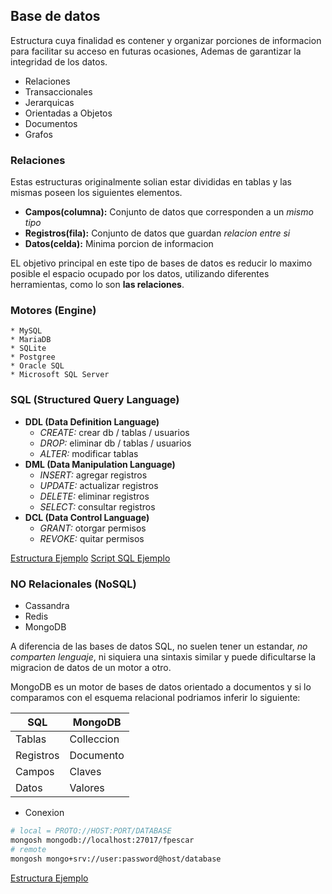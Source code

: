 ## Base de datos

Estructura cuya finalidad es contener y organizar porciones de informacion para facilitar su acceso en futuras ocasiones, Ademas de garantizar la integridad de los datos.

* Relaciones
* Transaccionales
* Jerarquicas
* Orientadas a Objetos
* Documentos
* Grafos

### Relaciones

Estas estructuras originalmente solian estar divididas en tablas y las mismas poseen los siguientes elementos.

* __Campos(columna):__ Conjunto de datos que corresponden a un _mismo tipo_
* __Registros(fila):__ Conjunto de datos que guardan _relacion entre si_
* __Datos(celda):__ Minima porcion de informacion

EL objetivo principal en este tipo de bases de datos es reducir lo maximo posible el espacio ocupado por los datos, utilizando diferentes herramientas, como lo son __las relaciones__.

### Motores (Engine)
    * MySQL
    * MariaDB
    * SQLite
    * Postgree
    * Oracle SQL
    * Microsoft SQL Server

### SQL (Structured Query Language)
* __DDL (Data Definition Language)__
    * _CREATE:_ crear db / tablas / usuarios
    * _DROP:_ eliminar db / tablas / usuarios
    * _ALTER:_ modificar tablas
* __DML (Data Manipulation Language)__
    * _INSERT:_ agregar registros
    * _UPDATE:_ actualizar registros
    * _DELETE:_ eliminar registros
    * _SELECT:_ consultar registros
* __DCL (Data Control Language)__
    * _GRANT:_ otorgar permisos
    * _REVOKE:_ quitar permisos

[Estructura Ejemplo](sql_personajes.md)
[Script SQL Ejemplo](db.example.sql)

### NO Relacionales (NoSQL)

* Cassandra
* Redis
* MongoDB

A diferencia de las bases de datos SQL, no suelen tener un estandar, _no comparten lenguaje_, ni siquiera una sintaxis similar y puede dificultarse la migracion de datos de un motor a otro.

MongoDB es un motor de bases de datos orientado a documentos y si lo comparamos con el esquema relacional podriamos inferir lo siguiente:

| SQL | MongoDB |
|-|-|
| Tablas | Colleccion |
| Registros | Documento |
| Campos | Claves |
| Datos | Valores |

* Conexion
```sh
# local = PROTO://HOST:PORT/DATABASE
mongosh mongodb://localhost:27017/fpescar
# remote
mongosh mongo+srv://user:password@host/database

```

[Estructura Ejemplo](db.example.json)